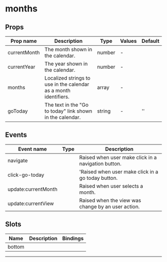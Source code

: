 # months

## Props

| Prop name    | Description                                                      | Type   | Values | Default |
| ------------ | ---------------------------------------------------------------- | ------ | ------ | ------- |
| currentMonth | The month shown in the calendar.                                 | number | -      |         |
| currentYear  | The year shown in the calendar.                                  | number | -      |         |
| months       | Localized strings to use in the calendar as a month identifiers. | array  | -      |         |
| goToday      | The text in the "Go to today" link shown in the calendar.        | string | -      | ''      |

## Events

| Event name          | Type | Description                                         |
| ------------------- | ---- | --------------------------------------------------- |
| navigate            |      | Raised when user make click in a navigation button. |
| click-go-today      |      | 'Raised when user make click in a go today button.  |
| update:currentMonth |      | Raised when user selects a month.                   |
| update:currentView  |      | Raised when the view was change by an user action.  |

## Slots

| Name   | Description | Bindings |
| ------ | ----------- | -------- |
| bottom |             |          |

---
